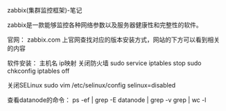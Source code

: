 zabbix(集群监控框架)-笔记

zabbix是一款能够监控各种网络参数以及服务器健康性和完整性的软件。

官网：
zabbix.com
上官网查找对应的版本安装方式，网站的下方可以看到相关的内容


软件安装：
主机名
ip映射
关闭防火墙
sudo service iptables stop
sudo chkconfig iptables off

关闭SELinux
sudo vim /etc/selinux/config
selinux=disabled

查看datanode的命令：
ps -ef | grep -E datanode | grep -v grep | wc -l